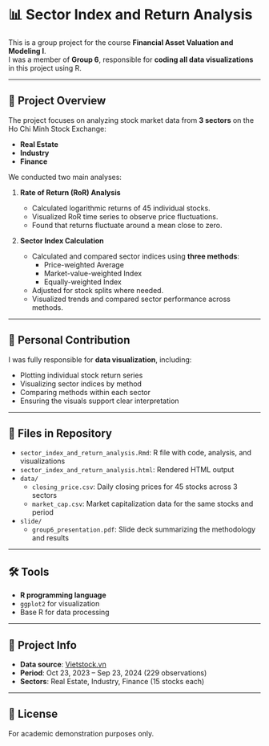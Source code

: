 # 📊 Sector Index and Return Analysis

This is a group project for the course **Financial Asset Valuation and Modeling I**.  
I was a member of **Group 6**, responsible for **coding all data visualizations** in this project using R.

---

## 🎯 Project Overview

The project focuses on analyzing stock market data from **3 sectors** on the Ho Chi Minh Stock Exchange:

- **Real Estate**
- **Industry**
- **Finance**

We conducted two main analyses:

1. **Rate of Return (RoR) Analysis**
   - Calculated logarithmic returns of 45 individual stocks.
   - Visualized RoR time series to observe price fluctuations.
   - Found that returns fluctuate around a mean close to zero.

2. **Sector Index Calculation**
   - Calculated and compared sector indices using **three methods**:
     - Price-weighted Average
     - Market-value-weighted Index
     - Equally-weighted Index
   - Adjusted for stock splits where needed.
   - Visualized trends and compared sector performance across methods.

---

## 🧩 Personal Contribution

I was fully responsible for **data visualization**, including:

- Plotting individual stock return series
- Visualizing sector indices by method
- Comparing methods within each sector
- Ensuring the visuals support clear interpretation

---

## 📁 Files in Repository

- `sector_index_and_return_analysis.Rmd`: R file with code, analysis, and visualizations
- `sector_index_and_return_analysis.html`: Rendered HTML output
- `data/`
  - `closing_price.csv`: Daily closing prices for 45 stocks across 3 sectors
  - `market_cap.csv`: Market capitalization data for the same stocks and period
- `slide/`
  - `group6_presentation.pdf`: Slide deck summarizing the methodology and results

---

## 🛠️ Tools

- **R programming language**
- `ggplot2` for visualization
- Base R for data processing

---

## 📌 Project Info

- **Data source**: [Vietstock.vn](https://vietstock.vn)
- **Period**: Oct 23, 2023 – Sep 23, 2024 (229 observations)
- **Sectors**: Real Estate, Industry, Finance (15 stocks each)

---

## 📎 License

For academic demonstration purposes only.
